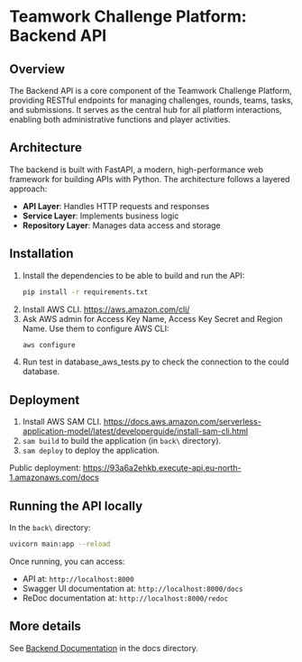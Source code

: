 # Teamwork Challenge Platform: Backend API

## Overview

The Backend API is a core component of the Teamwork Challenge Platform, providing RESTful endpoints for managing challenges, rounds, teams, tasks, and submissions. It serves as the central hub for all platform interactions, enabling both administrative functions and player activities.

## Architecture

The backend is built with FastAPI, a modern, high-performance web framework for building APIs with Python. The architecture follows a layered approach:

- **API Layer**: Handles HTTP requests and responses
- **Service Layer**: Implements business logic
- **Repository Layer**: Manages data access and storage

## Installation

1. Install the dependencies to be able to build and run the API:
   ```bash
   pip install -r requirements.txt
   ```
2. Install AWS CLI. https://aws.amazon.com/cli/
3. Ask AWS admin for Access Key Name, Access Key Secret and Region Name. Use them to configure AWS CLI:
   ```bash
   aws configure
   ```
4. Run test in database_aws_tests.py to check the connection to the could database.

## Deployment

1. Install AWS SAM CLI. https://docs.aws.amazon.com/serverless-application-model/latest/developerguide/install-sam-cli.html
2. `sam build` to build the application (in `back\` directory).
3. `sam deploy` to deploy the application.

Public deployment: https://93a6a2ehkb.execute-api.eu-north-1.amazonaws.com/docs


## Running the API locally

In the `back\` directory:

   ```bash
   uvicorn main:app --reload
   ```

Once running, you can access:
- API at: `http://localhost:8000`
- Swagger UI documentation at: `http://localhost:8000/docs`
- ReDoc documentation at: `http://localhost:8000/redoc`

## More details

See [Backend Documentation](../docs/2-Backend.md) in the docs directory.
